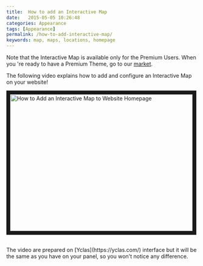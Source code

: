 ```yaml
---
title:  How to add an Interactive Map
date:   2015-05-05 10:26:48
categories: Appearance
tags: [Appearance]
permalink: /how-to-add-interactive-map/
keywords: map, maps, locations, homepage
---
```

Note that the Interactive Map is available only for the Premium Users. When you 're ready to have a Premium Theme, go to our [market](http://selfhosted.yclas.com/).

The following video explains how to add and configure an Interactive Map on your website!

<a href="http://www.youtube.com/watch?feature=player_embedded&v=nB92HbjVCbM
" target="_blank"><img src="http://img.youtube.com/vi/nB92HbjVCbM/0.jpg" 
alt="How to Add an Interactive Map to Website Homepage" width="480" height="360" border="10" /></a>

<br>
The video are prepared on [Yclas](https://yclas.com/) interface but it will be the same as you have on your panel, so you won't notice any difference.

